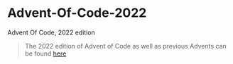 # Advent-Of-Code-2022
Advent Of Code, 2022 edition


>The 2022 edition of Advent of Code as well as previous Advents can be found [here](https://adventofcode.com/)


